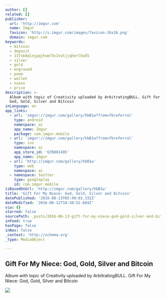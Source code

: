 ```yaml
---
author: []
related: []
publisher:
  url: 'http://imgur.com'
  name: Imgur
  favicon: 'http://s.imgur.com/images/favicon-16x16.png'
  domain: imgur.com
keywords:
  - bitcoin
  - deposit
  - 137xb8qlnjpqjhum73v1twljjqherlhw55
  - silver
  - gold
  - engraved
  - poem
  - wallet
  - niece
  - price
description: >-
  Album with topic of Creativity uploaded by ArbitratingBULL. Gift For My Niece:
  God, Gold, Silver and Bitcoin
inLanguage: en
app_links:
  - url: 'imgur://imgur.com/gallery/hbB1w?from=fbreferral'
    type: android
    namespace: ai
    app_name: Imgur
    package: com.imgur.mobile
  - url: 'imgur://imgur.com/gallery/hbB1w?from=fbreferral'
    type: ios
    namespace: ai
    app_store_id: '639881495'
    app_name: Imgur
  - url: 'http://imgur.com/gallery/hbB1w'
    type: web
    namespace: ai
  - namespace: twitter
    type: googleplay
    id: com.imgur.mobile
isBasedOnUrl: 'http://imgur.com/gallery/hbB1w'
title: 'Gift For My Niece: God, Gold, Silver and Bitcoin'
datePublished: '2016-08-13T05:49:03.332Z'
dateModified: '2016-08-12T18:38:52.684Z'
via: {}
starred: false
sourcePath: _posts/2016-08-13-gift-for-my-niece-god-gold-silver-and-bitcoin.md
inFeed: true
hasPage: false
inNav: false
_context: 'http://schema.org'
_type: MediaObject

---
```

<article style=""><h1>Gift For My Niece: God, Gold, Silver and Bitcoin</h1><p>Album with topic of Creativity uploaded by ArbitratingBULL. Gift For My Niece: God, Gold, Silver and Bitcoin</p><img src="http://i.imgur.com/9yLX0fD.jpg?fb" /></article>